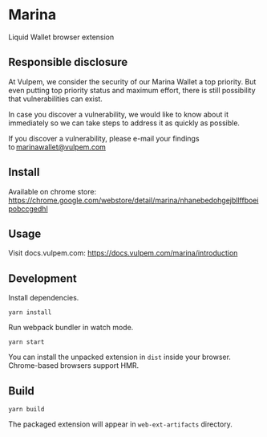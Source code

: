 # Marina

Liquid Wallet browser extension

## Responsible disclosure

At Vulpem, we consider the security of our Marina Wallet a top priority. But even putting top priority status and maximum effort, there is still possibility that vulnerabilities can exist. 

In case you discover a vulnerability, we would like to know about it immediately so we can take steps to address it as quickly as possible.  

If you discover a vulnerability, please e-mail your findings to marinawallet@vulpem.com

## Install

Available on chrome store: https://chrome.google.com/webstore/detail/marina/nhanebedohgejbllffboeipobccgedhl

## Usage

Visit docs.vulpem.com: https://docs.vulpem.com/marina/introduction

## Development

Install dependencies.
```
yarn install
```

Run webpack bundler in watch mode.
```
yarn start
```

You can install the unpacked extension in `dist` inside your browser. Chrome-based browsers support HMR.

## Build

```
yarn build
```

The packaged extension will appear in `web-ext-artifacts` directory.